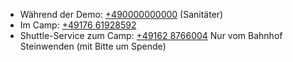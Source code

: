 * Während der Demo: [+490000000000](tel:+490000000000) (Sanitäter)
* Im Camp: [+49176 61928592](tel:+4917661928592) 
* Shuttle-Service zum Camp: [+49162 8766004](tel:+491628766004) 
Nur vom Bahnhof Steinwenden (mit Bitte um Spende)

